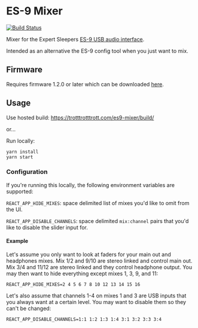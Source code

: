 # ES-9 Mixer

[![Build Status](https://cloud.drone.io/api/badges/trotttrotttrott/es9-mixer/status.svg)](https://cloud.drone.io/trotttrotttrott/es9-mixer)

Mixer for the Expert Sleepers [ES-9 USB audio
interface](https://www.expert-sleepers.co.uk/es9.html).

Intended as an alternative the ES-9 config tool when you just want to mix.

## Firmware

Requires firmware 1.2.0 or later which can be downloaded
[here](https://www.expert-sleepers.co.uk/es9firmware.html).

## Usage

Use hosted build: https://trotttrotttrott.com/es9-mixer/build/

or...

Run locally:

```
yarn install
yarn start
```

### Configuration

If you're running this locally, the following environment variables are
supported:

`REACT_APP_HIDE_MIXES`: space delimited list of mixes you'd like to omit from
the UI.

`REACT_APP_DISABLE_CHANNELS`: space delimited `mix:channel` pairs that you'd
like to disable the slider input for.

#### Example

Let's assume you only want to look at faders for your main out and headphones
mixes. Mix 1/2 and 9/10 are stereo linked and control main out. Mix 3/4 and
11/12 are stereo linked and they control headphone output. You may then want to
hide everything except mixes 1, 3, 9, and 11:

```
REACT_APP_HIDE_MIXES=2 4 5 6 7 8 10 12 13 14 15 16
```

Let's also assume that channels 1-4 on mixes 1 and 3 are USB inputs that you
always want at a certain level. You may want to disable them so they can't be
changed:

```
REACT_APP_DISABLE_CHANNELS=1:1 1:2 1:3 1:4 3:1 3:2 3:3 3:4
```

